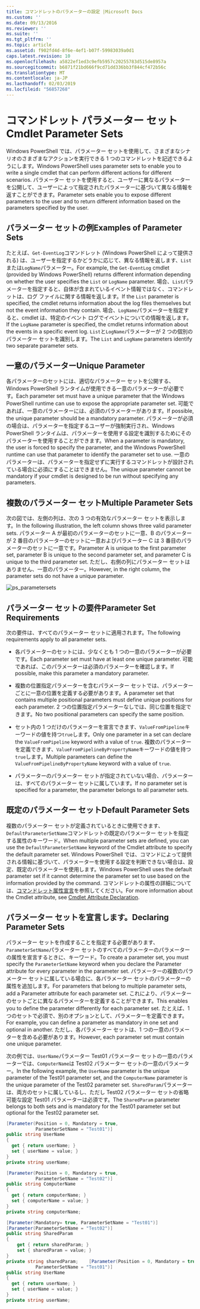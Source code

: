 ```yaml
---
title: コマンドレットのパラメーターの設定 |Microsoft Docs
ms.custom: ''
ms.date: 09/13/2016
ms.reviewer: ''
ms.suite: ''
ms.tgt_pltfrm: ''
ms.topic: article
ms.assetid: f902fd4d-8f6e-4ef1-b07f-59983039a0d1
caps.latest.revision: 10
ms.openlocfilehash: a5822ef1ed3c9efb5957c20255783d515de8957a
ms.sourcegitcommit: b6871f21bd666f9cd71dd336bb3f844cf472b56c
ms.translationtype: MT
ms.contentlocale: ja-JP
ms.lasthandoff: 02/03/2019
ms.locfileid: "56857268"
---
```

# <a name="cmdlet-parameter-sets"></a><span data-ttu-id="70d27-102">コマンドレット パラメーター セット</span><span class="sxs-lookup"><span data-stu-id="70d27-102">Cmdlet Parameter Sets</span></span>

<span data-ttu-id="70d27-103">Windows PowerShell では、パラメーター セットを使用して、さまざまなシナリオのさまざまなアクションを実行できる 1 つのコマンドレットを記述できるようにします。</span><span class="sxs-lookup"><span data-stu-id="70d27-103">Windows PowerShell uses parameter sets to enable you to write a single cmdlet that can perform different actions for different scenarios.</span></span> <span data-ttu-id="70d27-104">パラメーター セットを使用すると、ユーザーに異なるパラメーターを公開して、ユーザーによって指定されたパラメーターに基づいて異なる情報を返すことができます。</span><span class="sxs-lookup"><span data-stu-id="70d27-104">Parameter sets enable you to expose different parameters to the user and to return different information based on the parameters specified by the user.</span></span>

## <a name="examples-of-parameter-sets"></a><span data-ttu-id="70d27-105">パラメーター セットの例</span><span class="sxs-lookup"><span data-stu-id="70d27-105">Examples of Parameter Sets</span></span>

<span data-ttu-id="70d27-106">たとえば、`Get-EventLog`コマンドレット (Windows PowerShell によって提供される) は、ユーザーを指定するかどうかに応じて、異なる情報を返します、`List`または`LogName`パラメーター。</span><span class="sxs-lookup"><span data-stu-id="70d27-106">For example, the `Get-EventLog` cmdlet (provided by Windows PowerShell) returns different information depending on whether the user specifies the `List` or `LogName` parameter.</span></span> <span data-ttu-id="70d27-107">場合、`List`パラメーターを指定すると、自体が含まれているイベント情報ではなく、コマンドレットは、ログ ファイルに関する情報を返します。</span><span class="sxs-lookup"><span data-stu-id="70d27-107">If the `List` parameter is specified, the cmdlet returns information about the log files themselves but not the event information they contain.</span></span> <span data-ttu-id="70d27-108">場合、`LogName`パラメーターを指定すると、cmdlet は、特定のイベント ログでイベントについての情報を返します。</span><span class="sxs-lookup"><span data-stu-id="70d27-108">If the `LogName` parameter is specified, the cmdlet returns information about the events in a specific event log.</span></span> <span data-ttu-id="70d27-109">`List`と`LogName`パラメーターが 2 つの個別のパラメーター セットを識別します。</span><span class="sxs-lookup"><span data-stu-id="70d27-109">The `List` and `LogName` parameters identify two separate parameter sets.</span></span>

## <a name="unique-parameter"></a><span data-ttu-id="70d27-110">一意のパラメーター</span><span class="sxs-lookup"><span data-stu-id="70d27-110">Unique Parameter</span></span>

<span data-ttu-id="70d27-111">各パラメーターのセットには、適切なパラメーター セットを公開する、Windows PowerShell ランタイムが使用できる一意のパラメーターが必要です。</span><span class="sxs-lookup"><span data-stu-id="70d27-111">Each parameter set must have a unique parameter that the Windows PowerShell runtime can use to expose the appropriate parameter set.</span></span> <span data-ttu-id="70d27-112">可能であれば、一意のパラメーターには、必須のパラメーターがあります。</span><span class="sxs-lookup"><span data-stu-id="70d27-112">If possible, the unique parameter should be a mandatory parameter.</span></span> <span data-ttu-id="70d27-113">パラメーターが必須の場合は、パラメーターを指定するユーザーが強制実行され、Windows PowerShell ランタイムは、パラメーターを使用する設定を識別するためにそのパラメーターを使用することができます。</span><span class="sxs-lookup"><span data-stu-id="70d27-113">When a parameter is mandatory, the user is forced to specify the parameter, and the Windows PowerShell runtime can use that parameter to identify the parameter set to use.</span></span> <span data-ttu-id="70d27-114">一意のパラメーターは、パラメーターを指定せずに実行するコマンドレットが設計されている場合に必須にすることはできません。</span><span class="sxs-lookup"><span data-stu-id="70d27-114">The unique parameter cannot be mandatory if your cmdlet is designed to be run without specifying any parameters.</span></span>

## <a name="multiple-parameter-sets"></a><span data-ttu-id="70d27-115">複数のパラメーター セット</span><span class="sxs-lookup"><span data-stu-id="70d27-115">Multiple Parameter Sets</span></span>

<span data-ttu-id="70d27-116">次の図では、左側の列は、次の 3 つの有効なパラメーター セットを表示します。</span><span class="sxs-lookup"><span data-stu-id="70d27-116">In the following illustration, the left column shows three valid parameter sets.</span></span> <span data-ttu-id="70d27-117">パラメーター A が最初のパラメーターのセットに一意、B のパラメーターが 2 番目のパラメーターのセットに一意およびパラメーター C は 3 番目のパラメーターのセットに一意です。</span><span class="sxs-lookup"><span data-stu-id="70d27-117">Parameter A is unique to the first parameter set, parameter B is unique to the second parameter set, and parameter C is unique to the third parameter set.</span></span> <span data-ttu-id="70d27-118">ただし、右側の列にパラメーター セットはありません、一意のパラメーター。</span><span class="sxs-lookup"><span data-stu-id="70d27-118">However, in the right column, the parameter sets do not have a unique parameter.</span></span>

![ps_parametersets](../media/ps-parametersets.gif)

## <a name="parameter-set-requirements"></a><span data-ttu-id="70d27-120">パラメーター セットの要件</span><span class="sxs-lookup"><span data-stu-id="70d27-120">Parameter Set Requirements</span></span>

<span data-ttu-id="70d27-121">次の要件は、すべてのパラメーター セットに適用されます。</span><span class="sxs-lookup"><span data-stu-id="70d27-121">The following requirements apply to all parameter sets.</span></span>

- <span data-ttu-id="70d27-122">各パラメーターのセットには、少なくとも 1 つの一意のパラメーターが必要です。</span><span class="sxs-lookup"><span data-stu-id="70d27-122">Each parameter set must have at least one unique parameter.</span></span> <span data-ttu-id="70d27-123">可能であれば、このパラメーターは必須のパラメーターを確認します。</span><span class="sxs-lookup"><span data-stu-id="70d27-123">If possible, make this parameter a mandatory parameter.</span></span>

- <span data-ttu-id="70d27-124">複数の位置指定パラメーターを含むパラメーター セットでは、パラメーターごとに一意の位置を定義する必要があります。</span><span class="sxs-lookup"><span data-stu-id="70d27-124">A parameter set that contains multiple positional parameters must define unique positions for each parameter.</span></span> <span data-ttu-id="70d27-125">2 つの位置指定パラメーターなしでは、同じ位置を指定できます。</span><span class="sxs-lookup"><span data-stu-id="70d27-125">No two positional parameters can specify the same position.</span></span>

- <span data-ttu-id="70d27-126">セット内の 1 つだけのパラメーターを宣言できます、`ValueFromPipeline`キーワードの値を持つ`true`します。</span><span class="sxs-lookup"><span data-stu-id="70d27-126">Only one parameter in a set can declare the `ValueFromPipeline` keyword with a value of `true`.</span></span> <span data-ttu-id="70d27-127">複数のパラメーターを定義できます、`ValueFromPipelineByPropertyName`キーワードの値を持つ`true`します。</span><span class="sxs-lookup"><span data-stu-id="70d27-127">Multiple parameters can define the `ValueFromPipelineByPropertyName` keyword with a value of `true`.</span></span>

- <span data-ttu-id="70d27-128">パラメーターのパラメーター セットが指定されていない場合、パラメーターは、すべてのパラメーター セットに属しています。</span><span class="sxs-lookup"><span data-stu-id="70d27-128">If no parameter set is specified for a parameter, the parameter belongs to all parameter sets.</span></span>

## <a name="default-parameter-sets"></a><span data-ttu-id="70d27-129">既定のパラメーター セット</span><span class="sxs-lookup"><span data-stu-id="70d27-129">Default Parameter Sets</span></span>

<span data-ttu-id="70d27-130">複数のパラメーター セットが定義されているときに使用できます、`DefaultParameterSetName`コマンドレットの既定のパラメーター セットを指定する属性のキーワード。</span><span class="sxs-lookup"><span data-stu-id="70d27-130">When multiple parameter sets are defined, you can use the `DefaultParameterSetName` keyword of the Cmdlet attribute to specify the default parameter set.</span></span> <span data-ttu-id="70d27-131">Windows PowerShell では、コマンドによって提供される情報に基づいて、パラメーターを使用する設定を判断できない場合は、設定、既定のパラメーターを使用します。</span><span class="sxs-lookup"><span data-stu-id="70d27-131">Windows PowerShell uses the default parameter set if it cannot determine the parameter set to use based on the information provided by the command.</span></span> <span data-ttu-id="70d27-132">コマンドレットの属性の詳細については、[コマンドレット属性宣言](./cmdlet-attribute-declaration.md)を参照してください。</span><span class="sxs-lookup"><span data-stu-id="70d27-132">For more information about the Cmdlet attribute, see [Cmdlet Attribute Declaration](./cmdlet-attribute-declaration.md).</span></span>

## <a name="declaring-parameter-sets"></a><span data-ttu-id="70d27-133">パラメーター セットを宣言します。</span><span class="sxs-lookup"><span data-stu-id="70d27-133">Declaring Parameter Sets</span></span>

<span data-ttu-id="70d27-134">パラメーター セットを作成することを指定する必要があります、`ParameterSetName`パラメーター セットのすべてのパラメーターのパラメーターの属性を宣言するときに、キーワード。</span><span class="sxs-lookup"><span data-stu-id="70d27-134">To create a parameter set, you must specify the `ParameterSetName` keyword when you declare the Parameter attribute for every parameter in the parameter set.</span></span> <span data-ttu-id="70d27-135">パラメーターの複数のパラメーター セットに属している場合に、各パラメーター セットのパラメーターの属性を追加します。</span><span class="sxs-lookup"><span data-stu-id="70d27-135">For parameters that belong to multiple parameter sets, add a Parameter attribute for each parameter set.</span></span> <span data-ttu-id="70d27-136">これにより、パラメーターのセットごとに異なるパラメーターを定義することができます。</span><span class="sxs-lookup"><span data-stu-id="70d27-136">This enables you to define the parameter differently for each parameter set.</span></span> <span data-ttu-id="70d27-137">たとえば、1 つのセットで必須で、別のオプションとして、パラメーターを定義できます。</span><span class="sxs-lookup"><span data-stu-id="70d27-137">For example, you can define a parameter as mandatory in one set and optional in another.</span></span> <span data-ttu-id="70d27-138">ただし、各パラメーター セットは、1 つの一意のパラメーターを含める必要があります。</span><span class="sxs-lookup"><span data-stu-id="70d27-138">However, each parameter set must contain one unique parameter.</span></span>

<span data-ttu-id="70d27-139">次の例では、`UserName`パラメーター Test01 パラメーター セットの一意のパラメーターでは、`ComputerName`は Test02 パラメーター セットの一意のパラメーター。</span><span class="sxs-lookup"><span data-stu-id="70d27-139">In the following example, the `UserName` parameter is the unique parameter of the Test01 parameter set, and the `ComputerName` parameter is the unique parameter of the Test02 parameter set.</span></span> <span data-ttu-id="70d27-140">`SharedParam`パラメーターは、両方のセットに属しているし、ただし Test02 パラメーター セットの省略可能な設定 Test01 パラメーターは必須です。</span><span class="sxs-lookup"><span data-stu-id="70d27-140">The `SharedParam` parameter belongs to both sets and is mandatory for the Test01 parameter set but optional for the Test02 parameter set.</span></span>

```csharp
[Parameter(Position = 0, Mandatory = true,
           ParameterSetName = "Test01")]
public string UserName
{
  get { return userName; }
  set { userName = value; }
}
private string userName;

[Parameter(Position = 0, Mandatory = true,
           ParameterSetName = "Test02")]
public string ComputerName
{
  get { return computerName; }
  set { computerName = value; }
}
private string computerName;

[Parameter(Mandatory= true, ParameterSetName = "Test01")]
[Parameter(ParameterSetName = "Test02")]
public string SharedParam
{
    get { return sharedParam; }
    set { sharedParam = value; }
}
private string sharedParam;    [Parameter(Position = 0, Mandatory = true,
           ParameterSetName = "Test01")]
public string UserName
{
  get { return userName; }
  set { userName = value; }
}
private string userName;
```